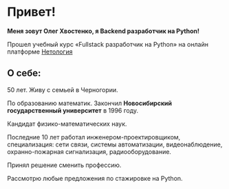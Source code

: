 Привет!
=======
**Меня зовут Олег Хвостенко, я Backend разработчик на Python!**

Прошел учебный курс «Fullstack разработчик на Python» на онлайн платформе [Нетология](https://netology.ru/)

О себе:
-------
50 лет. Живу с семьей в Черногории.

По образованию математик. Закончил **Новосибирский государственный университет** в 1996 году.

Кандидат физико-математических наук.

Последние 10 лет работал инженером-проектировщиком, специализация: сети связи, системы автоматизации,
видеонаблюдение, охранно-пожарная сигнализация, радиооборудование.

Принял решение сменить профессию.

Рассмотрю любые предложения по стажировке на Python. 
